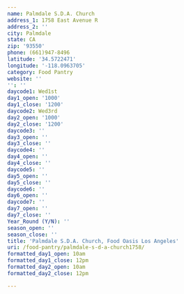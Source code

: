```yaml
---
name: Palmdale S.D.A. Church
address_1: 1758 East Avenue R
address_2: ''
city: Palmdale
state: CA
zip: '93550'
phone: (661)947-8496
latitude: '34.5722471'
longitude: '-118.0963705'
category: Food Pantry
website: ''
'': ''
daycode1: Wed1st
day1_open: '1000'
day1_close: '1200'
daycode2: Wed3rd
day2_open: '1000'
day2_close: '1200'
daycode3: ''
day3_open: ''
day3_close: ''
daycode4: ''
day4_open: ''
day4_close: ''
daycode5: ''
day5_open: ''
day5_close: ''
daycode6: ''
day6_open: ''
daycode7: ''
day7_open: ''
day7_close: ''
Year_Round (Y/N): ''
season_open: ''
season_close: ''
title: 'Palmdale S.D.A. Church, Food Oasis Los Angeles'
uri: /food-pantry/palmdale-s-d-a-church1758/
formatted_day1_open: 10am
formatted_day1_close: 12pm
formatted_day2_open: 10am
formatted_day2_close: 12pm

---
```

